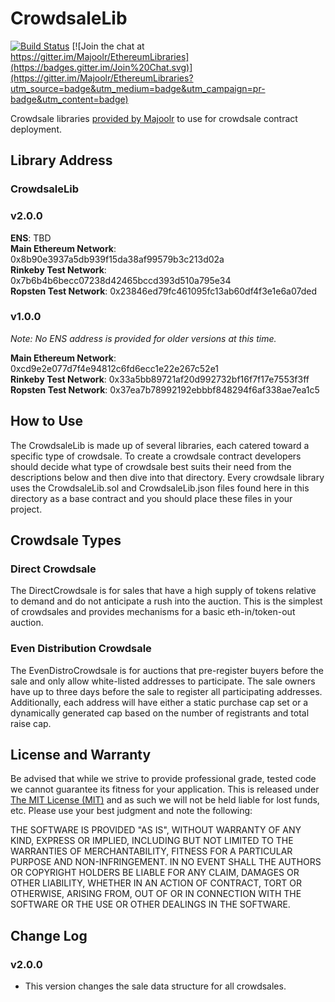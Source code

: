 CrowdsaleLib
=========================

[![Build Status](https://travis-ci.org/Majoolr/ethereum-libraries.svg?branch=master)](https://travis-ci.org/Majoolr/ethereum-libraries)
[![Join the chat at https://gitter.im/Majoolr/EthereumLibraries](https://badges.gitter.im/Join%20Chat.svg)](https://gitter.im/Majoolr/EthereumLibraries?utm_source=badge&utm_medium=badge&utm_campaign=pr-badge&utm_content=badge)

Crowdsale libraries [provided by Majoolr](https://github.com/Majoolr "Majoolr's Github") to use for crowdsale contract deployment.

## Library Address

### CrowdsaleLib   

### v2.0.0

**ENS**: TBD   
**Main Ethereum Network**: 0x8b90e3937a5db939f15da38af99579b3c213d02a   
**Rinkeby Test Network**: 0x7b6b4b6becc07238d42465bccd393d510a795e34   
**Ropsten Test Network**: 0x23846ed79fc461095fc13ab60df4f3e1e6a07ded   

### v1.0.0
*Note: No ENS address is provided for older versions at this time.*   

**Main Ethereum Network**: 0xcd9e2e077d7f4e94812c6fd6ecc1e22e267c52e1   
**Rinkeby Test Network**: 0x33a5bb89721af20d992732bf16f7f17e7553f3ff   
**Ropsten Test Network**: 0x37ea7b78992192ebbbf848294f6af338ae7ea1c5   

## How to Use

The CrowdsaleLib is made up of several libraries, each catered toward a specific type of crowdsale. To create a crowdsale contract developers should decide what type of crowdsale best suits their need from the descriptions below and then dive into that directory. Every crowdsale library uses the CrowdsaleLib.sol and CrowdsaleLib.json files found here in this directory as a base contract and you should place these files in your project.

## Crowdsale Types

### Direct Crowdsale

The DirectCrowdsale is for sales that have a high supply of tokens relative to demand and do not anticipate a rush into the auction. This is the simplest of crowdsales and provides mechanisms for a basic eth-in/token-out auction.

### Even Distribution Crowdsale

The EvenDistroCrowdsale is for auctions that pre-register buyers before the sale and only allow white-listed addresses to participate. The sale owners have up to three days before the sale to register all participating addresses. Additionally, each address will have either a static purchase cap set or a dynamically generated cap based on the number of registrants and total raise cap.

## License and Warranty

Be advised that while we strive to provide professional grade, tested code we cannot guarantee its fitness for your application. This is released under [The MIT License (MIT)](https://github.com/Majoolr/ethereum-libraries/blob/master/LICENSE "MIT License") and as such we will not be held liable for lost funds, etc. Please use your best judgment and note the following:

THE SOFTWARE IS PROVIDED "AS IS", WITHOUT WARRANTY OF ANY KIND, EXPRESS OR IMPLIED, INCLUDING BUT NOT LIMITED TO THE WARRANTIES OF MERCHANTABILITY, FITNESS FOR A PARTICULAR PURPOSE AND NON-INFRINGEMENT. IN NO EVENT SHALL THE AUTHORS OR COPYRIGHT HOLDERS BE LIABLE FOR ANY CLAIM, DAMAGES OR OTHER LIABILITY, WHETHER IN AN ACTION OF CONTRACT, TORT OR OTHERWISE, ARISING FROM, OUT OF OR IN CONNECTION WITH THE SOFTWARE OR THE USE OR OTHER DEALINGS IN THE SOFTWARE.

## Change Log

### v2.0.0

* This version changes the sale data structure for all crowdsales.

